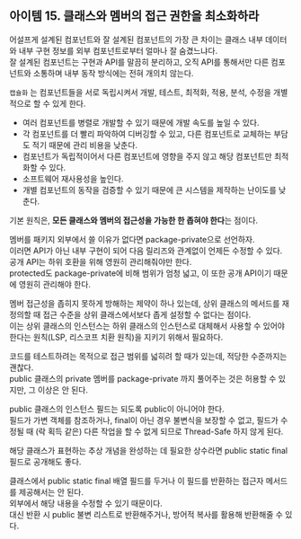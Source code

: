 ## 아이템 15. 클래스와 멤버의 접근 권한을 최소화하라

어설프게 설계된 컴포넌트와 잘 설계된 컴포넌트의 가장 큰 차이는 클래스 내부 데이터와 내부 구현 정보를 외부 컴포넌트로부터 얼마나 잘 숨겼느냐다.  
잘 설계된 컴포넌트는 구현과 API를 말끔히 분리하고, 오직 API를 통해서만 다른 컴포넌트와 소통하며 내부 동작 방식에는 전혀 개의치 않는다.  

`캡슐화` 는 컴포넌트들을 서로 독립시켜서 개발, 테스트, 최적화, 적용, 분석, 수정을 개별적으로 할 수 있게 한다.  

- 여러 컴포넌트를 병렬로 개발할 수 있기 때문에 개발 속도를 높일 수 있다.
- 각 컴포넌트를 더 빨리 파악하여 디버깅할 수 있고, 다른 컴포넌트로 교체하는 부담도 적기 때문에 관리 비용을 낮춘다.
- 컴포넌트가 독립적이어서 다른 컴포넌트에 영향을 주지 않고 해당 컴포넌트만 최적화할 수 있다.
- 소프트웨어 재사용성을 높인다.
- 개별 컴포넌트의 동작을 검증할 수 있기 때문에 큰 시스템을 제작하는 난이도를 낮춘다.

기본 원칙은, **모든 클래스와 멤버의 접근성을 가능한 한 좁혀야 한다**는 점이다.  

멤버를 패키지 외부에서 쓸 이유가 없다면 package-private으로 선언하자.  
이러면 API가 아닌 내부 구현이 되어 다음 릴리즈와 관계없이 언제든 수정할 수 있다.  
공개 API는 하위 호환을 위해 영원히 관리해줘야만 한다.  
protected도 package-private에 비해 범위가 엄청 넓고, 이 또한 공개 API이기 때문에 영원히 관리해야 한다.  

멤버 접근성을 좁히지 못하게 방해하는 제약이 하나 있는데, 상위 클래스의 메서드를 재정의할 때 접근 수준을 상위 클래스에서보다 좁게 설정할 수 없다는 점이다.  
이는 상위 클래스의 인스턴스는 하위 클래스의 인스턴스로 대체해서 사용할 수 있어야 한다는 원칙(LSP, 리스코프 치환 원칙)을 지키기 위해서 필요하다.  

코드를 테스트하려는 목적으로 접근 범위를 넓히려 할 때가 있는데, 적당한 수준까지는 괜찮다.  
public 클래스의 private 멤버를 package-private 까지 풀어주는 것은 허용할 수 있지만, 그 이상은 안 된다.  

public 클래스의 인스턴스 필드는 되도록 public이 아니어야 한다.  
필드가 가변 객체를 참조하거나, final이 아닌 경우 불변식을 보장할 수 없고, 필드가 수정될 때 (락 획득 같은) 다른 작업을 할 수 없게 되므로 Thread-Safe 하지 않게 된다.  

해당 클래스가 표현하는 추상 개념을 완성하는 데 필요한 상수라면 public static final 필드로 공개해도 좋다.  

클래스에서 public static final 배열 필드를 두거나 이 필드를 반환하는 접근자 메서드를 제공해서는 안 된다.  
외부에서 해당 내용을 수정할 수 있기 때문이다.  
대신 반환 시 public 불변 리스트로 반환해주거나, 방어적 복사를 활용해 반환해줄 수 있다.
